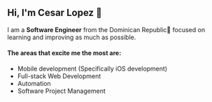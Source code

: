 ## Hi, I'm Cesar Lopez 🐧

I am a **Software Engineer** from the Dominican Republic🌴 focused on learning and improving as much as possible.

#### The areas that excite me the most are: 
* Mobile development (Specifically iOS development)
* Full-stack Web Development
* Automation
* Software Project Management


<!-- 
I have a Youtube channel called (Slowtyper)[https://www.youtube.com/channel/UCLrjwyHUJ-IzwEBZtTCbuCg] where I post devlogs and tutorials. I'll be more than honored if you join on the journey of becoming better software engineers together. (WIP)
-->
